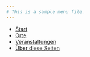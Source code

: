 ```yaml
---
# This is a sample menu file.
---
```


* [Start](@root/)
* [Orte](@root/venues//)
* [Veranstaltungen](@root/events//)
* [Über diese Seiten](@root/about//)
